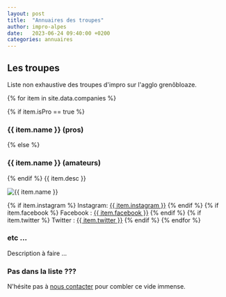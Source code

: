 ```yaml
---
layout: post
title:  "Annuaires des troupes"
author: impro-alpes
date:   2023-06-24 09:40:00 +0200
categories: annuaires
---
```


## Les troupes

Liste non exhaustive des troupes d'impro sur l'agglo grenôbloaze.

{% for item in site.data.companies %}

{% if item.isPro == true %}
### {{ item.name }} (pros)
{% else %}
### {{ item.name }} (amateurs)
{% endif %}
{{ item.desc }}

<img src="{{ site.baseurl }}/assets/images/companies/{{ item.img }}" alt="{{ item.name }}">

{% if item.instagram %}
Instagram: <a href= '{{ item.instagram }}'>{{ item.instagram }}</a>
{% endif %}
{% if item.facebook %}
Facebook : <a href= '{{ item.facebook }}'>{{ item.facebook }}</a>
{% endif %}
{% if item.twitter %}
Twitter : <a href= '{{ item.twitter }}'>{{ item.twitter }}</a>
{% endif %}
{% endfor %}

### etc ...
Description à faire ...

### Pas dans la liste ???
N'hésite pas à [nous contacter](/contact) pour combler ce vide immense.